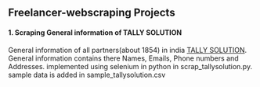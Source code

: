 ## Freelancer-webscraping Projects

#### 1. Scraping General information of TALLY SOLUTION
  General information of all partners(about 1854) in india [TALLY SOLUTION](https://tallysolutions.com/website/html/partner-new/partner-search-results.php?searchEvent=1&searchBy=loc&location=India#page-1).
  General information contains there Names, Emails, Phone numbers and Addresses.
  implemented using selenium in python in scrap_tallysolution.py.
  sample data is added in sample_tallysolution.csv
